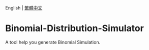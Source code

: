 English | [繁體中文](README_TCH.md)
# Binomial-Distribution-Simulator
A tool help you generate Binomial Simulation.
